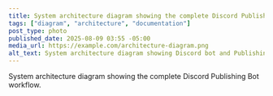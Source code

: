 ```yaml
---
title: System architecture diagram showing the complete Discord Publishing Bot workflow
tags: ["diagram", "architecture", "documentation"]
post_type: photo
published_date: 2025-08-09 03:55 -05:00
media_url: https://example.com/architecture-diagram.png
alt_text: System architecture diagram showing Discord bot and Publishing API
---
```


System architecture diagram showing the complete Discord Publishing Bot workflow.